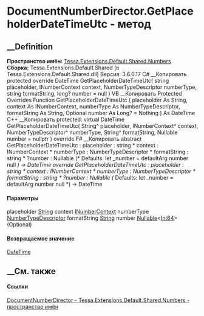 # DocumentNumberDirector.GetPlaceholderDateTimeUtc - метод
##  __Definition
 **Пространство имён:**
[Tessa.Extensions.Default.Shared.Numbers](N_Tessa_Extensions_Default_Shared_Numbers.htm)  
 **Сборка:** Tessa.Extensions.Default.Shared (в
Tessa.Extensions.Default.Shared.dll) Версия: 3.6.0.17
C# __Копировать
     protected override DateTime GetPlaceholderDateTimeUtc(
    	string placeholder,
    	INumberContext context,
    	NumberTypeDescriptor numberType,
    	string formatString,
    	long? number = null
    )
VB __Копировать
     Protected Overrides Function GetPlaceholderDateTimeUtc ( 
    	placeholder As String,
    	context As INumberContext,
    	numberType As NumberTypeDescriptor,
    	formatString As String,
    	Optional number As Long? = Nothing
    ) As DateTime
C++ __Копировать
     protected:
    virtual DateTime GetPlaceholderDateTimeUtc(
    	String^ placeholder, 
    	INumberContext^ context, 
    	NumberTypeDescriptor^ numberType, 
    	String^ formatString, 
    	Nullable<long long> number = nullptr
    ) override
F# __Копировать
     abstract GetPlaceholderDateTimeUtc : 
            placeholder : string * 
            context : INumberContext * 
            numberType : NumberTypeDescriptor * 
            formatString : string * 
            ?number : Nullable<int64> 
    (* Defaults:
            let _number = defaultArg number null
    *)
    -> DateTime 
    override GetPlaceholderDateTimeUtc : 
            placeholder : string * 
            context : INumberContext * 
            numberType : NumberTypeDescriptor * 
            formatString : string * 
            ?number : Nullable<int64> 
    (* Defaults:
            let _number = defaultArg number null
    *)
    -> DateTime 
#### Параметры
placeholder [String](https://learn.microsoft.com/dotnet/api/system.string)
context [INumberContext](T_Tessa_Cards_Numbers_INumberContext.htm)
numberType
[NumberTypeDescriptor](T_Tessa_Cards_Numbers_NumberTypeDescriptor.htm)
formatString [String](https://learn.microsoft.com/dotnet/api/system.string)
number
[Nullable](https://learn.microsoft.com/dotnet/api/system.nullable-1)<[Int64](https://learn.microsoft.com/dotnet/api/system.int64)>
(Optional)
#### Возвращаемое значение
[DateTime](https://learn.microsoft.com/dotnet/api/system.datetime)
##  __См. также
#### Ссылки
[DocumentNumberDirector -
](T_Tessa_Extensions_Default_Shared_Numbers_DocumentNumberDirector.htm)
[Tessa.Extensions.Default.Shared.Numbers - пространство
имён](N_Tessa_Extensions_Default_Shared_Numbers.htm)
